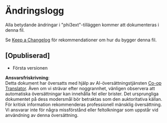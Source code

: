<!--
CO_OP_TRANSLATOR_METADATA:
{
  "original_hash": "dbb0b6218ce5f9cf0ede8f4201f6ad58",
  "translation_date": "2025-07-16T16:31:07+00:00",
  "source_file": "code/07.Lab/01/AIPC/extensions/phi3ext/CHANGELOG.md",
  "language_code": "sv"
}
-->
# Ändringslogg

Alla betydande ändringar i "phi3ext"-tilläggen kommer att dokumenteras i denna fil.

Se [Keep a Changelog](http://keepachangelog.com/) för rekommendationer om hur du bygger denna fil.

## [Opubliserad]

- Första versionen

**Ansvarsfriskrivning**:  
Detta dokument har översatts med hjälp av AI-översättningstjänsten [Co-op Translator](https://github.com/Azure/co-op-translator). Även om vi strävar efter noggrannhet, vänligen observera att automatiska översättningar kan innehålla fel eller brister. Det ursprungliga dokumentet på dess modersmål bör betraktas som den auktoritativa källan. För kritisk information rekommenderas professionell mänsklig översättning. Vi ansvarar inte för några missförstånd eller feltolkningar som uppstår vid användning av denna översättning.